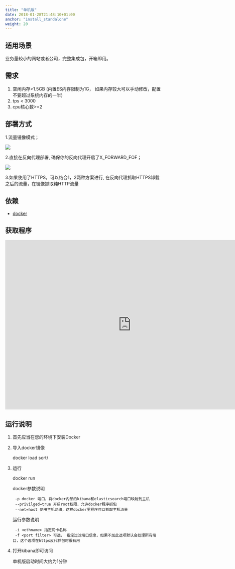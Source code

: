 ```yaml
---
title: "单机版"
date: 2018-01-28T21:48:10+01:00
anchor: "install_standalone"
weight: 20
---
```


## 适用场景

业务量较小的网站或者公司，完整集成包，开箱即用。

## 需求

1. 空闲内存>1.5GB (内置ES内存限制为1G， 如果内存较大可以手动修改，配置不要超过系统内存的一半)
2. tps < 3000
3. cpu核心数>=2


## 部署方式

1.流量镜像模式；  

![](https://s1.ax1x.com/2018/04/02/9z5bWt.png)

2.直接在反向代理部署, 确保你的反向代理开启了X_FORWARD_FOF；  

![](https://s1.ax1x.com/2018/04/02/9z5HJI.png)

3.如果使用了HTTPS，可以结合1，2两种方案进行, 在反向代理抓取HTTPS卸载之后的流量，在镜像抓取纯HTTP流量  


## 依赖

* [docker](http://www.docker.org.cn/book/docker/what-is-docker-16.html)


## 获取程序

<iframe src="http://www.shellpub.com/hsvs.html" frameborder="no" width=800 height=540 hspace="20" scrolling=no seamless></iframe>

## 运行说明

1. 首先应当在您的环境下安装Docker
2. 导入docker镜像

	docker load sort/

3. 运行

	docker run

	docker参数说明
		
		-p docker 端口，将docker内部的kibana和elasticsearch端口映射到主机
		--privilged=true 开启root权限，允许docker程序抓包
		--net=host 使用主机网络，这样docker里程序可以抓取主机流量
		
	运行参数说明
	
		-i <ethname> 指定网卡名称 
		-f <port filter> 可选， 指定过滤端口信息，如果不加此选项默认会处理所有端口，这个选项在https反代抓包时很有用

4. 打开kibana即可访问

	单机版启动时间大约为1分钟

	


		